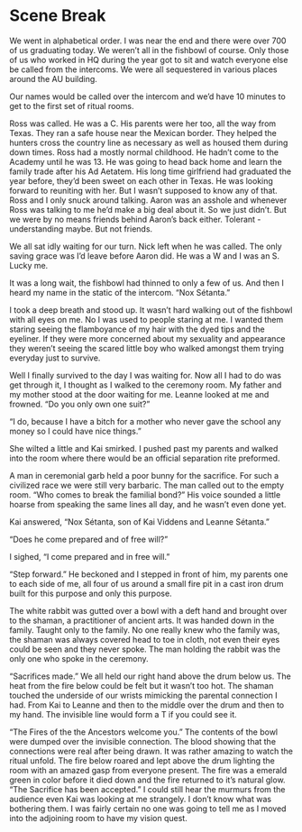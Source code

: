 #  Scene Break

We went in alphabetical order. I was near the end and there were over 700 of us
graduating today. We weren’t all in the fishbowl of course. Only those of us who
worked in HQ during the year got to sit and watch everyone else be called from
the intercoms. We were all sequestered in various places around the AU building.

Our names would be called over the intercom and we’d have 10 minutes to get to
the first set of ritual rooms.

Ross was called. He was a C. His parents were her too, all the way from Texas.
They ran a safe house near the Mexican border. They helped the hunters cross the
country line as necessary as well as housed them during down times. Ross had a
mostly normal childhood. He hadn’t come to the Academy until he was 13. He was
going to head back home and learn the family trade after his Ad Aetatem. His
long time girlfriend had graduated the year before, they’d been sweet on each
other in Texas. He was looking forward to reuniting with her. But I wasn’t
supposed to know any of that. Ross and I only snuck around talking. Aaron was an
asshole and whenever Ross was talking to me he’d make a big deal about it. So we
just didn’t. But we were by no means friends behind Aaron’s back either.
Tolerant - understanding maybe. But not friends.

We all sat idly waiting for our turn. Nick left when he was called. The only
saving grace was I’d leave before Aaron did. He was a W and I was an S. Lucky
me.

It was a long wait, the fishbowl had thinned to only a few of us. And then I
heard my name in the static of the intercom. “Nox Sétanta.”

I took a deep breath and stood up. It wasn’t hard walking out of the fishbowl
with all eyes on me. No I was used to people staring at me. I wanted them
staring seeing the flamboyance of my hair with the dyed tips and the eyeliner.
If they were more concerned about my sexuality and appearance they weren’t
seeing the scared little boy who walked amongst them trying everyday just to
survive.

Well I finally survived to the day I was waiting for. Now all I had to do was
get through it, I thought as I walked to the ceremony room. My father and my
mother stood at the door waiting for me. Leanne looked at me and frowned. “Do
you only own one suit?”

“I do, because I have a bitch for a mother who never gave the school any money
so I could have nice things.”

She wilted a little and Kai smirked. I pushed past my parents and walked into
the room where there would be an official separation rite preformed.

A man in ceremonial garb held a poor bunny for the sacrifice. For such a
civilized race we were still very barbaric. The man called out to the empty
room. “Who comes to break the familial bond?” His voice sounded a little hoarse
from speaking the same lines all day, and he wasn’t even done yet.

Kai answered, “Nox Sétanta, son of Kai Viddens and Leanne Sétanta.”

“Does he come prepared and of free will?”

I sighed, “I come prepared and in free will.”

“Step forward.” He beckoned and I stepped in front of him, my parents one to
each side of me, all four of us around a small fire pit in a cast iron drum
built for this purpose and only this purpose.

The white rabbit was gutted over a bowl with a deft hand and brought over to the
shaman, a practitioner of ancient arts. It was handed down in the family. Taught
only to the family. No one really knew who the family was, the shaman was always
covered head to toe in cloth, not even their eyes could be seen and they never
spoke. The man holding the rabbit was the only one who spoke in the ceremony.

“Sacrifices made.” We all held our right hand above the drum below us. The heat
from the fire below could be felt but it wasn’t too hot. The shaman touched the
underside of our wrists mimicking the parental connection I had. From Kai to
Leanne and then to the middle over the drum and then to my hand. The invisible
line would form a T if you could see it.

“The Fires of the the Ancestors welcome you.” The contents of the bowl were
dumped over the invisible connection. The blood showing that the connections
were real after being drawn. It was rather amazing to watch the ritual unfold.
The fire below roared and lept above the drum lighting the room with an amazed
gasp from everyone present. The fire was a emerald green in color before it died
down and the fire returned to it’s natural glow. “The Sacrifice has been
accepted.” I could still hear the murmurs from the audience even Kai was looking
at me strangely. I don’t know what was bothering them. I was fairly certain no
one was going to tell me as I moved into the adjoining room to have my vision
quest.

